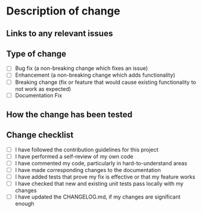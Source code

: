 # Description of change

<!-- Please write a summary of your changes and why you made them. -->

## Links to any relevant issues

<!-- Be sure to reference any related issues by adding `fixes #issue_number`. -->

## Type of change

<!-- Choose a type of change from the list below -->

- [ ] Bug fix (a non-breaking change which fixes an issue)
- [ ] Enhancement (a non-breaking change which adds functionality)
- [ ] Breaking change (fix or feature that would cause existing functionality to not work as expected)
- [ ] Documentation Fix

## How the change has been tested

<!-- Describe the tests that you ran to verify your changes. -->

<!-- Make sure to provide instructions for the maintainer as well as any relevant configurations. -->

## Change checklist

<!-- Tick the boxes that are relevant to your changes, and delete any items that are not. -->

- [ ] I have followed the contribution guidelines for this project
- [ ] I have performed a self-review of my own code
- [ ] I have commented my code, particularly in hard-to-understand areas
- [ ] I have made corresponding changes to the documentation
- [ ] I have added tests that prove my fix is effective or that my feature works
- [ ] I have checked that new and existing unit tests pass locally with my changes
- [ ] I have updated the CHANGELOG.md, if my changes are significant enough
